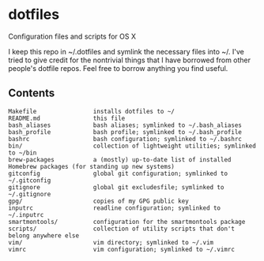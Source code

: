 dotfiles
========
Configuration files and scripts for OS X

I keep this repo in ~/.dotfiles and symlink the necessary files into ~/. I've tried to give credit for the nontrivial things that I have borrowed from other people's dotfile repos. Feel free to borrow anything you find useful.

Contents
--------
    Makefile                installs dotfiles to ~/
    README.md               this file
    bash_aliases            bash aliases; symlinked to ~/.bash_aliases
    bash_profile            bash profile; symlinked to ~/.bash_profile
    bashrc                  bash configuration; symlinked to ~/.bashrc
    bin/                    collection of lightweight utilities; symlinked to ~/bin
    brew-packages           a (mostly) up-to-date list of installed Homebrew packages (for standing up new systems)
    gitconfig               global git configuration; symlinked to ~/.gitconfig
    gitignore               global git excludesfile; symlinked to ~/.gitignore
    gpg/                    copies of my GPG public key
    inputrc                 readline configuration; symlinked to ~/.inputrc
    smartmontools/          configuration for the smartmontools package
    scripts/                collection of utility scripts that don't belong anywhere else
    vim/                    vim directory; symlinked to ~/.vim
    vimrc                   vim configuration; symlinked to ~/.vimrc
